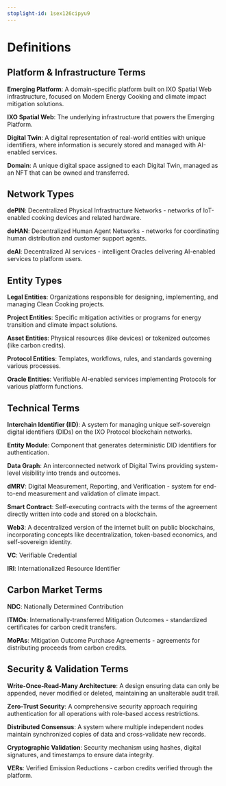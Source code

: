 ```yaml
---
stoplight-id: 1sex126cipyu9
---
```


# Definitions

## Platform & Infrastructure Terms

**Emerging Platform**: A domain-specific platform built on IXO Spatial Web infrastructure, focused on Modern Energy Cooking and climate impact mitigation solutions.

**IXO Spatial Web**: The underlying infrastructure that powers the Emerging Platform.

**Digital Twin**: A digital representation of real-world entities with unique identifiers, where information is securely stored and managed with AI-enabled services.

**Domain**: A unique digital space assigned to each Digital Twin, managed as an NFT that can be owned and transferred.

## Network Types

**dePIN**: Decentralized Physical Infrastructure Networks - networks of IoT-enabled cooking devices and related hardware.

**deHAN**: Decentralized Human Agent Networks - networks for coordinating human distribution and customer support agents.

**deAI**: Decentralized AI services - intelligent Oracles delivering AI-enabled services to platform users.

## Entity Types

**Legal Entities**: Organizations responsible for designing, implementing, and managing Clean Cooking projects.

**Project Entities**: Specific mitigation activities or programs for energy transition and climate impact solutions.

**Asset Entities**: Physical resources (like devices) or tokenized outcomes (like carbon credits).

**Protocol Entities**: Templates, workflows, rules, and standards governing various processes.

**Oracle Entities**: Verifiable AI-enabled services implementing Protocols for various platform functions.

## Technical Terms

**Interchain Identifier (IID)**: A system for managing unique self-sovereign digital identifiers (DIDs) on the IXO Protocol blockchain networks.

**Entity Module**: Component that generates deterministic DID identifiers for authentication.

**Data Graph**: An interconnected network of Digital Twins providing system-level visibility into trends and outcomes.

**dMRV**: Digital Measurement, Reporting, and Verification - system for end-to-end measurement and validation of climate impact.

**Smart Contract**: Self-executing contracts with the terms of the agreement directly written into code and stored on a blockchain.

**Web3**: A decentralized version of the internet built on public blockchains, incorporating concepts like decentralization, token-based economics, and self-sovereign identity. 

**VC**: Verifiable Credential

**IRI**: Internationalized Resource Identifier

## Carbon Market Terms

**NDC**: Nationally Determined Contribution


**ITMOs**: Internationally-transferred Mitigation Outcomes - standardized certificates for carbon credit transfers.

**MoPAs**: Mitigation Outcome Purchase Agreements - agreements for distributing proceeds from carbon credits.

## Security & Validation Terms

**Write-Once-Read-Many Architecture**: A design ensuring data can only be appended, never modified or deleted, maintaining an unalterable audit trail.

**Zero-Trust Security**: A comprehensive security approach requiring authentication for all operations with role-based access restrictions.

**Distributed Consensus**: A system where multiple independent nodes maintain synchronized copies of data and cross-validate new records.

**Cryptographic Validation**: Security mechanism using hashes, digital signatures, and timestamps to ensure data integrity.

**VERs**: Verified Emission Reductions - carbon credits verified through the platform.
